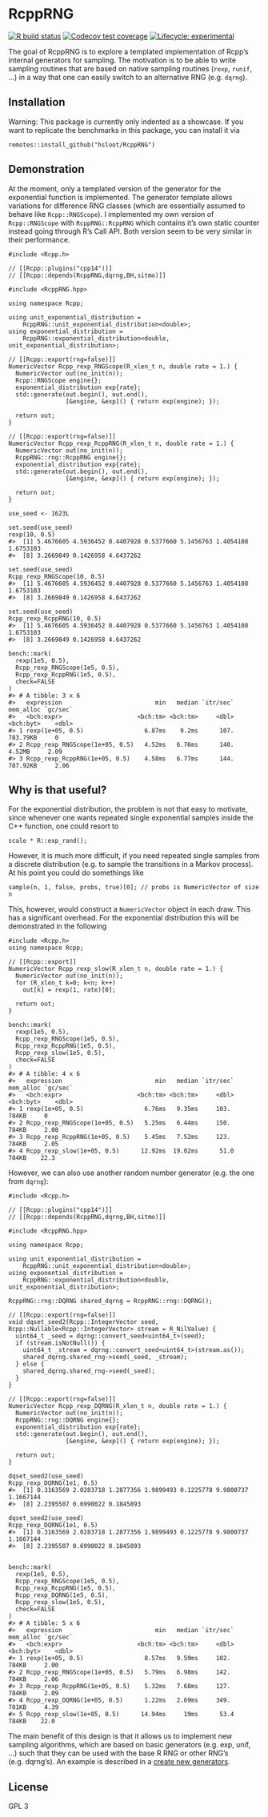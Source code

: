 
<!-- README.md is generated from README.Rmd. Please edit that file -->

RcppRNG
=======

<!-- badges: start -->

[![R build
status](https://github.com/hsloot/RcppRNG/workflows/R-CMD-check/badge.svg)](https://github.com/hsloot/RcppRNG/actions)
[![Codecov test
coverage](https://codecov.io/gh/hsloot/RcppRNG/branch/master/graph/badge.svg)](https://codecov.io/gh/hsloot/RcppRNG?branch=master)
[![Lifecycle:
experimental](https://img.shields.io/badge/lifecycle-experimental-orange.svg)](https://www.tidyverse.org/lifecycle/#experimental)
<!-- badges: end -->

The goal of RcppRNG is to explore a templated implementation of Rcpp’s
internal generators for sampling. The motivation is to be able to write
sampling routines that are based on native sampling routines (`rexp`,
`runif`, …) in a way that one can easily switch to an alternative RNG
(e.g. `dqrng`).

Installation
------------

Warning: This package is currently only indented as a showcase. If you
want to replicate the benchmarks in this package, you can install it via

    remotes::install_github("hsloot/RcppRNG")

Demonstration
-------------

At the moment, only a templated version of the generator for the
exponential function is implemented. The generator template allows
variations for difference RNG classes (which are essentially assumed to
behave like `Rcpp::RNGScope`). I implemented my own version of
`Rcpp::RNGScope` with `RcppRNG::RcppRNG` which contains it’s own static
counter instead going through R’s Call API. Both version seem to be very
similar in their performance.

    #include <Rcpp.h>

    // [[Rcpp::plugins("cpp14")]]
    // [[Rcpp::depends(RcppRNG,dqrng,BH,sitmo)]]

    #include <RcppRNG.hpp>

    using namespace Rcpp;

    using unit_exponential_distribution =
        RcppRNG::unit_exponential_distribution<double>;
    using exponential_distribution =
        RcppRNG::exponential_distribution<double, unit_exponential_distribution>;

    // [[Rcpp::export(rng=false)]]
    NumericVector Rcpp_rexp_RNGScope(R_xlen_t n, double rate = 1.) {
      NumericVector out(no_init(n));
      Rcpp::RNGScope engine{};
      exponential_distribution exp{rate};
      std::generate(out.begin(), out.end(),
                    [&engine, &exp]() { return exp(engine); });

      return out;
    }

    // [[Rcpp::export(rng=false)]]
    NumericVector Rcpp_rexp_RcppRNG(R_xlen_t n, double rate = 1.) {
      NumericVector out(no_init(n));
      RcppRNG::rng::RcppRNG engine{};
      exponential_distribution exp{rate};
      std::generate(out.begin(), out.end(),
                    [&engine, &exp]() { return exp(engine); });

      return out;
    }

    use_seed <- 1623L

    set.seed(use_seed)
    rexp(10, 0.5)
    #>  [1] 5.4676605 4.5936452 0.4407928 0.5377660 5.1456763 1.4054108 1.6753103
    #>  [8] 3.2669849 0.1426958 4.6437262

    set.seed(use_seed)
    Rcpp_rexp_RNGScope(10, 0.5)
    #>  [1] 5.4676605 4.5936452 0.4407928 0.5377660 5.1456763 1.4054108 1.6753103
    #>  [8] 3.2669849 0.1426958 4.6437262

    set.seed(use_seed)
    Rcpp_rexp_RcppRNG(10, 0.5)
    #>  [1] 5.4676605 4.5936452 0.4407928 0.5377660 5.1456763 1.4054108 1.6753103
    #>  [8] 3.2669849 0.1426958 4.6437262

    bench::mark(
      rexp(1e5, 0.5),
      Rcpp_rexp_RNGScope(1e5, 0.5),
      Rcpp_rexp_RcppRNG(1e5, 0.5),
      check=FALSE
    )
    #> # A tibble: 3 x 6
    #>   expression                          min   median `itr/sec` mem_alloc `gc/sec`
    #>   <bch:expr>                     <bch:tm> <bch:tm>     <dbl> <bch:byt>    <dbl>
    #> 1 rexp(1e+05, 0.5)                 6.87ms    9.2ms      107.  783.79KB     0   
    #> 2 Rcpp_rexp_RNGScope(1e+05, 0.5)   4.52ms   6.76ms      140.    4.52MB     2.09
    #> 3 Rcpp_rexp_RcppRNG(1e+05, 0.5)    4.58ms   6.77ms      144.  787.92KB     2.06

Why is that useful?
-------------------

For the exponential distribution, the problem is not that easy to
motivate, since whenever one wants repeated single exponential samples
inside the C++ function, one could resort to

    scale * R::exp_rand();

However, it is much more difficult, if you need repeated single samples
from a discrete distribution (e.g. to sample the transitions in a Markov
process). At his point you could do somethings like

    sample(n, 1, false, probs, true)[0]; // probs is NumericVector of size n

This, however, would construct a `NumericVector` object in each draw.
This has a significant overhead. For the exponential distribution this
will be demonstrated in the following

    #include <Rcpp.h>
    using namespace Rcpp;

    // [[Rcpp::export]]
    NumericVector Rcpp_rexp_slow(R_xlen_t n, double rate = 1.) {
      NumericVector out(no_init(n));
      for (R_xlen_t k=0; k<n; k++)
        out[k] = rexp(1, rate)[0];

      return out;
    }

    bench::mark(
      rexp(1e5, 0.5),
      Rcpp_rexp_RNGScope(1e5, 0.5),
      Rcpp_rexp_RcppRNG(1e5, 0.5),
      Rcpp_rexp_slow(1e5, 0.5),
      check=FALSE
    )
    #> # A tibble: 4 x 6
    #>   expression                          min   median `itr/sec` mem_alloc `gc/sec`
    #>   <bch:expr>                     <bch:tm> <bch:tm>     <dbl> <bch:byt>    <dbl>
    #> 1 rexp(1e+05, 0.5)                 6.76ms   9.35ms     103.      784KB     0   
    #> 2 Rcpp_rexp_RNGScope(1e+05, 0.5)   5.25ms   6.44ms     150.      784KB     2.08
    #> 3 Rcpp_rexp_RcppRNG(1e+05, 0.5)    5.45ms   7.52ms     123.      784KB     2.05
    #> 4 Rcpp_rexp_slow(1e+05, 0.5)      12.92ms  19.02ms      51.0     784KB    22.3

However, we can also use another random number generator (e.g. the one
from `dqrng`):

    #include <Rcpp.h>

    // [[Rcpp::plugins("cpp14")]]
    // [[Rcpp::depends(RcppRNG,dqrng,BH,sitmo)]]

    #include <RcppRNG.hpp>

    using namespace Rcpp;

    using unit_exponential_distribution =
        RcppRNG::unit_exponential_distribution<double>;
    using exponential_distribution =
        RcppRNG::exponential_distribution<double, unit_exponential_distribution>;

    RcppRNG::rng::DQRNG shared_dqrng = RcppRNG::rng::DQRNG();

    // [[Rcpp::export(rng=false)]]
    void dqset_seed2(Rcpp::IntegerVector seed, Rcpp::Nullable<Rcpp::IntegerVector> stream = R_NilValue) {
      uint64_t _seed = dqrng::convert_seed<uint64_t>(seed);
      if (stream.isNotNull()) {
        uint64_t _stream = dqrng::convert_seed<uint64_t>(stream.as());
        shared_dqrng.shared_rng->seed(_seed, _stream);
      } else {
        shared_dqrng.shared_rng->seed(_seed);
      }
    }

    // [[Rcpp::export(rng=false)]]
    NumericVector Rcpp_rexp_DQRNG(R_xlen_t n, double rate = 1.) {
      NumericVector out(no_init(n));
      RcppRNG::rng::DQRNG engine{};
      exponential_distribution exp{rate};
      std::generate(out.begin(), out.end(),
                    [&engine, &exp]() { return exp(engine); });

      return out;
    }

    dqset_seed2(use_seed)
    Rcpp_rexp_DQRNG(1e1, 0.5)
    #>  [1] 0.3163569 2.0283718 1.2877356 1.9899493 0.1225778 9.9800737 1.1667144
    #>  [8] 2.2395507 0.6990022 0.1845893

    dqset_seed2(use_seed)
    Rcpp_rexp_DQRNG(1e1, 0.5)
    #>  [1] 0.3163569 2.0283718 1.2877356 1.9899493 0.1225778 9.9800737 1.1667144
    #>  [8] 2.2395507 0.6990022 0.1845893


    bench::mark(
      rexp(1e5, 0.5),
      Rcpp_rexp_RNGScope(1e5, 0.5),
      Rcpp_rexp_RcppRNG(1e5, 0.5),
      Rcpp_rexp_DQRNG(1e5, 0.5),
      Rcpp_rexp_slow(1e5, 0.5),
      check=FALSE
    )
    #> # A tibble: 5 x 6
    #>   expression                          min   median `itr/sec` mem_alloc `gc/sec`
    #>   <bch:expr>                     <bch:tm> <bch:tm>     <dbl> <bch:byt>    <dbl>
    #> 1 rexp(1e+05, 0.5)                 8.57ms   9.59ms     102.      784KB     2.00
    #> 2 Rcpp_rexp_RNGScope(1e+05, 0.5)   5.79ms   6.98ms     142.      784KB     2.06
    #> 3 Rcpp_rexp_RcppRNG(1e+05, 0.5)    5.32ms   7.68ms     127.      784KB     2.09
    #> 4 Rcpp_rexp_DQRNG(1e+05, 0.5)      1.22ms   2.69ms     349.      781KB     4.39
    #> 5 Rcpp_rexp_slow(1e+05, 0.5)      14.94ms     19ms      53.4     784KB    22.0

The main benefit of this design is that it allows us to implement new
sampling algorithms, which are based on basic generators (e.g. exp,
unif, …) such that they can be used with the base R RNG or other RNG’s
(e.g. dqrng’s). An example is described in a [create new
generators](articles/create-new-generators.html).

License
-------

GPL 3
